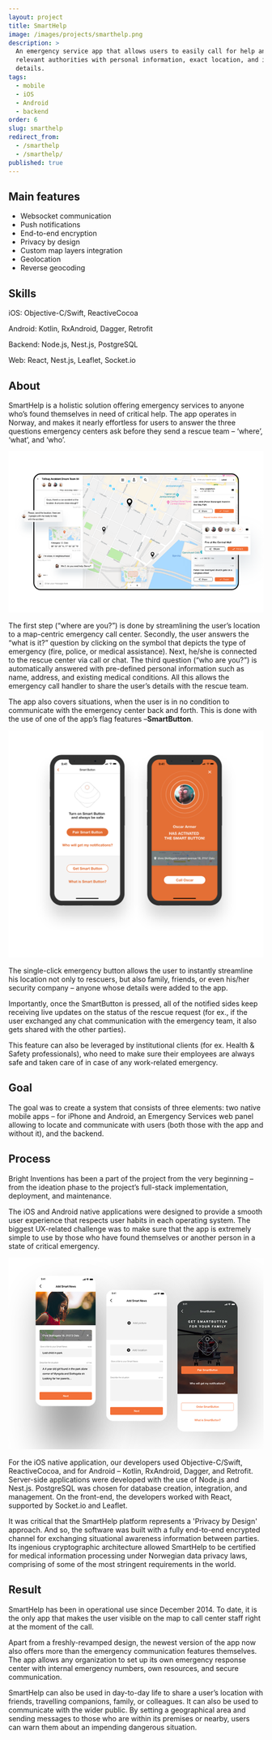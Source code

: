 ```yaml
---
layout: project
title: SmartHelp
image: /images/projects/smarthelp.png
description: >
  An emergency service app that allows users to easily call for help and provide
  relevant authorities with personal information, exact location, and incident
  details.
tags:
  - mobile
  - iOS
  - Android
  - backend
order: 6
slug: smarthelp
redirect_from:
  - /smarthelp
  - /smarthelp/
published: true
---
```

## Main features

* Websocket communication
* Push notifications
* End-to-end encryption
* Privacy by design
* Custom map layers integration
* Geolocation
* Reverse geocoding

## Skills

iOS: Objective-C/Swift, ReactiveCocoa

Android: Kotlin, RxAndroid, Dagger, Retrofit

Backend: Node.js, Nest.js, PostgreSQL

Web: React, Nest.js, Leaflet, Socket.io

## About

SmartHelp is a holistic solution offering emergency services to anyone who’s found themselves in need of critical help. The app operates in Norway, and makes it nearly effortless for users to answer the three questions emergency centers ask before they send a rescue team – ‘where’, ‘what’, and ‘who’.

![An emergency service app ](/images/smarthelp.png)

The first step (“where are you?”) is done by streamlining the user’s location to a map-centric emergency call center. Secondly, the user answers the\
“what is it?” question by clicking on the symbol that depicts the type of emergency (fire, police, or medical assistance). Next, he/she is connected to the rescue center via call or chat. The third question (“who are you?”) is automatically answered with pre-defined personal information such as name, address, and existing medical conditions. All this allows the emergency call handler to share the user’s details with the rescue team.

The app also covers situations, when the user is in no condition to communicate with the emergency center back and forth. This is done with the use of one of the app’s flag features –**SmartButton**.

![An emergency service app ](/images/smarthelp_screens1and2.png)

The single-click emergency button allows the user to instantly streamline his location not only to rescuers, but also family, friends, or even his/her security company – anyone whose details were added to the app.

Importantly, once the SmartButton is pressed, all of the notified sides keep receiving live updates on the status of the rescue request (for ex., if the user exchanged any chat communication with the emergency team, it also gets shared with the other parties).

This feature can also be leveraged by institutional clients (for ex. Health & Safety professionals), who need to make sure their employees are always safe and taken care of in case of any work-related emergency.

## Goal

The goal was to create a system that consists of three elements: two native mobile apps – for iPhone and Android, an Emergency Services web panel allowing to locate and communicate with users (both those with the app and without it), and the backend.

## Process

Bright Inventions has been a part of the project from the very beginning – from the ideation phase to the project’s full-stack implementation, deployment, and maintenance.

The iOS and Android native applications were designed to provide a smooth user experience that respects user habits in each operating system. The biggest UX-related challenge was to make sure that the app is extremely simple to use by those who have found themselves or another person in a state of critical emergency.

![An emergency service app ](/images/amarthelp33_700.jpg)

For the iOS native application, our developers used Objective-C/Swift, ReactiveCocoa, and for Android – Kotlin, RxAndroid, Dagger, and Retrofit. Server-side applications were developed with the use of Node.js and Nest.js. PostgreSQL was chosen for database creation, integration, and management. On the front-end, the developers worked with React, supported by Socket.io and Leaflet.

It was critical that the SmartHelp platform represents a 'Privacy by Design' approach. And so, the software was built with a fully end-to-end encrypted channel for exchanging situational awareness information between parties. Its ingenious cryptographic architecture allowed SmartHelp to be certified for medical information processing under Norwegian data privacy laws, comprising of some of the most stringent requirements in the world.

## Result

SmartHelp has been in operational use since December 2014. To date, it is the only app that makes the user visible on the map to call center staff right at the moment of the call.

Apart from a freshly-revamped design, the newest version of the app now also offers more than the emergency communication features themselves. The app allows any organization to set up its own emergency response center with internal emergency numbers, own resources, and secure communication.

SmartHelp can also be used in day-to-day life to share a user’s location with friends, travelling companions, family, or colleagues. It can also be used to communicate with the wider public. By setting a geographical area and sending messages to those who are within its premises or nearby, users can warn them about an impending dangerous situation.